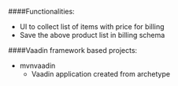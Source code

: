 ####Functionalities:
* UI to collect list of items with price for billing
* Save the above product list in billing schema

####Vaadin framework based projects:
* mvnvaadin
  * Vaadin application created from archetype
